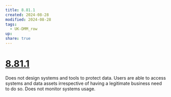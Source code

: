 ```yaml
---
title: 8.81.1
created: 2024-08-28
modified: 2024-08-28
tags:
  - UK-DMM_row
up: 
share: true
---
```

# [8.81.1](8.81.1.md)

Does not design systems and tools to protect data. Users are able to access systems and data assets irrespective of having a legitimate business need to do so. Does not monitor systems usage.

